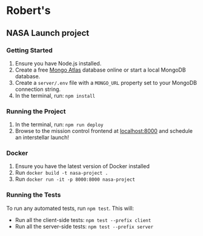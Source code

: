 # Robert's
## NASA Launch project

### Getting Started
1. Ensure you have Node.js installed.
2. Create a free [Mongo Atlas](https://www.mongodb.com/atlas/database) database online or start a local MongoDB database.
3. Create a `server/.env` file with a `MONGO_URL` property set to your MongoDB connection string.
4. In the terminal, run: `npm install`

### Running the Project
1. In the terminal, run: `npm run deploy`
2. Browse to the mission control frontend at [localhost:8000](http://localhost:8000) and schedule an interstellar launch!

### Docker
1. Ensure you have the latest version of Docker installed
2. Run `docker build -t nasa-project .`
3. Run `docker run -it -p 8000:8000 nasa-project`

### Running the Tests
To run any automated tests, run `npm test`. This will: 
* Run all the client-side tests: `npm test --prefix client`
* Run all the server-side tests: `npm test --prefix server` 
